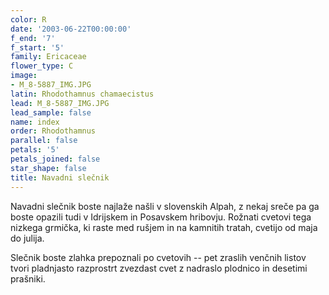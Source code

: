 ```yaml
---
color: R
date: '2003-06-22T00:00:00'
f_end: '7'
f_start: '5'
family: Ericaceae
flower_type: C
image:
- M_8-5887_IMG.JPG
latin: Rhodothamnus chamaecistus
lead: M_8-5887_IMG.JPG
lead_sample: false
name: index
order: Rhodothamnus
parallel: false
petals: '5'
petals_joined: false
star_shape: false
title: Navadni slečnik
---
```

Navadni slečnik boste najlaže našli v slovenskih Alpah, z nekaj sreče pa ga boste opazili tudi v Idrijskem in Posavskem hribovju. Rožnati cvetovi tega nizkega grmička, ki raste med rušjem in na kamnitih tratah, cvetijo od maja do julija.

Slečnik boste zlahka prepoznali po cvetovih -- pet zraslih venčnih listov tvori pladnjasto razprostrt zvezdast cvet z nadraslo plodnico in desetimi prašniki.
